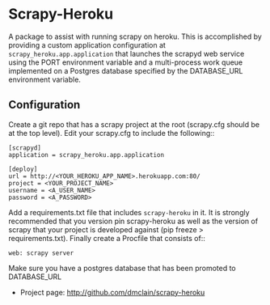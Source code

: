 Scrapy-Heroku
=============

A package to assist with running scrapy on heroku. This is accomplished by providing
a custom application configuration at ``scrapy_heroku.app.application`` that launches
the scrapyd web service using the PORT environment variable and a multi-process work
queue implemented on a Postgres database specified by the DATABASE_URL environment
variable.

Configuration
-------------

Create a git repo that has a scrapy project at the root (scrapy.cfg should be at the
top level). Edit your scrapy.cfg to include the following::

    [scrapyd]
    application = scrapy_heroku.app.application

    [deploy]
    url = http://<YOUR_HEROKU_APP_NAME>.herokuapp.com:80/
    project = <YOUR_PROJECT_NAME>
    username = <A_USER_NAME>
    password = <A_PASSWORD>

Add a requirements.txt file that includes ``scrapy-heroku`` in it. It is strongly
recommended that you version pin scrapy-heroku as well as the version of scrapy that
your project is developed against (pip freeze > requirements.txt). Finally create a
Procfile that consists of::

    web: scrapy server

Make sure you have a postgres database that has been promoted to DATABASE_URL


* Project page: <http://github.com/dmclain/scrapy-heroku>
